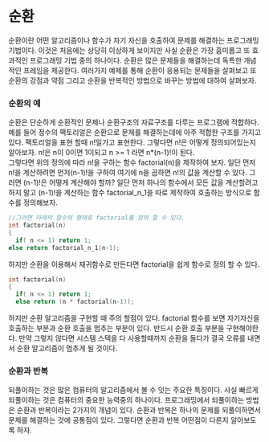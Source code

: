 # 순환
순환이란 어떤 알고리즘이나 함수가 자기 자신을 호출하여 문제를 해결하는 프로그래밍 기법이다. 이것은 처음에는 상당히 이상하게 보이지만 사실 순환은 가장 흠미롭고 또 효과적인 프로그래밍 기법 중의 하나이다. 순환은 많은 문제들을 해결하는데 독특한 개념적인 프레임을 제공한다. 여러가지 예제를 통해 순환이 응용되는 문제들을 살펴보고 또 순환의 강점과 약점 그리고 순환을 반복적인 방법으로 바꾸는 방법에 대하여 살펴보자.
### 순환의 예
순환은 단순하게 순환적인 문제나 순환구조의 자료구조를 다루는 프로그램에 적합하다. 예를 들어 정수의 팩토리얼은 순환으로 문제를 해결하는데에 아주 적합한 구조를 가지고 있다. 팩토리얼을 표현 할때 n!일가고 표현한다. 그렇다면 n!은 어떻게 정의되어있는지 알아보자. n!은 n이 0이면 1이되고 n >= 1 라면 n*(n-1)!이 된다.  
그렇다면 위의 정의에 따라 n!을 구하는 함수 factorial(n)을 제작하여 보자. 일단 먼저 n!을 계산하려면 먼저(n-1)!을 구하여 여기에 n을 곱하면 n!의 값을 계산할 수 있다. 그러면 (n-1)!은 어떻게 계산해야 할까? 일단 먼저 하나의 함수에서 모든 값을 계산할려고 하지 말고 (n-1)!을 계산하는 함수 factorial_n_1을 따로 제작하여 호출하는 방식으로 함수를 정의해보자.  
```c
//그러면 아래의 함수의 형태로 factorial를 정의 할 수 있다.
int factorial(n)
{
  if( n <= 1) return 1;
else return factorial_n_1(n-1);
```
하지만 순환을 이용해서 재귀함수로 만든다면 factorial을 쉽게 함수로 정의 할 수 있다.

``` c
int factorial(n)
{
  if( n <= 1) return 1;
  else return (n * factorial(n-1));
```
하지만 순환 알고리즘을 구현할 때 주의 할점이 있다. factorial 함수를 보면 자기자신을 호출하는 부분과 순환 호출을 멈추는 부분이 있다. 반드시 순환 호출 부분을 구현해야한다. 만약 그렇지 않다면 시스템 스택을 다 사용할때까지 순환을 돌다가 결국 오류를 내면서 순환 알고리즘이 멈추게 될 것이다.  
### 순환과 반복
되풀이하는 것은 많은 컴퓨터의 알고리즘에서 볼 수 잇는 주요한 특징이다. 사실 빠르게 되풀이하는 것은 컴퓨터의 중요한 능력중의 하나이다. 프로그래밍에서 되풀이하는 방법은 순환과 반복이라는 2가지의 개념이 있다. 순환과 반복은 하나의 문제를 되풀이하면서 문제를 해결하는 것에 공통점이 있다. 그렇다면 순환과 반복 어떤점이 다른지 알아보도록 하자.
